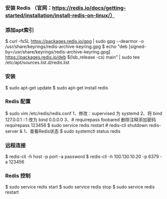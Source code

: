 ### 安装 Redis （官网：https://redis.io/docs/getting-started/installation/install-redis-on-linux/）

### 添加apt索引
$ curl -fsSL https://packages.redis.io/gpg | sudo gpg --dearmor -o /usr/share/keyrings/redis-archive-keyring.gpg
$ echo "deb [signed-by=/usr/share/keyrings/redis-archive-keyring.gpg] https://packages.redis.io/deb $(lsb_release -cs) main" | sudo tee /etc/apt/sources.list.d/redis.list

### 安装
$ sudo apt-get update
$ sudo apt-get install redis

### Redis 配置
$ sudo vim /etc/redis/redis.conf
1、修改：supervised 为 systemd
2、将 bind 127.0.0.1 ::1 改为 bind 0.0.0.0
3、# requirepass foobared 删除注释添加密码 requirepass 123456
$ sudo service redis restart # redis-cli shutdown  redis-server &
1、查看Redis状态
$ sudo systemctl status redis

### 远程连接
$ redis-cli -h host -p port -a password
$ redis-cli -h 100.130.10.20  -p 6379 -a 123456

### Redis 控制
$ sudo service redis start
$ sudo service redis stop
$ sudo service redis restart





